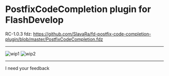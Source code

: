PostfixCodeCompletion plugin for FlashDevelop
========================

RC-1.0.3 fdz: https://github.com/SlavaRa/fd-postfix-code-completion-plugin/blob/master/PostfixCodeCompletion.fdz

------------------------
![wip1](https://dl.dropboxusercontent.com/u/63456010/FlashDevelop/postfixcodecompletion/wip-11052015.gif)
![wip2](https://dl.dropboxusercontent.com/u/63456010/FlashDevelop/postfixcodecompletion/wip-12052015.gif)

------------------------
I need your feedback
